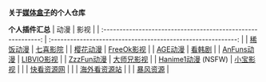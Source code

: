 **关于[媒体盒子](https://github.com/RyensX/MediaBoxPluginRepository)的个人仓库**

**个人插件汇总**
|                             动漫                             |                             影视                             |
| :----------------------------------------------------------: | :----------------------------------------------------------: |
| [稀饭动漫](https://github.com/feiyeyuanye/XfaniAnimePlugin)  |   [七喜影院](https://github.com/feiyeyuanye/QiXiVodPlugin)   |
| [樱花动漫](https://github.com/feiyeyuanye/SakuraAnime3Plugin) | [FreeOk影视](https://github.com/feiyeyuanye/FreeOkVideoPlugin) |
|   [AGE动漫](https://github.com/feiyeyuanye/AGEAnimePlugin)   |  [看韩剧](https://github.com/feiyeyuanye/KanHJVideoPlugin)   |
| [AnFuns动漫](https://github.com/feiyeyuanye/AnFunsAnimePlugin) | [LIBVIO影视](https://github.com/feiyeyuanye/LIBVIOVideoPlugin) |
| [ZzzFun动漫](https://github.com/feiyeyuanye/ZzzFunAnimePlugin) | [大师兄影视](https://github.com/feiyeyuanye/DsxysVodPlugin)  |
| [Hanime1动漫](https://github.com/feiyeyuanye/Hanime1Plugin) (NSFW) | [小宝影视](https://github.com/feiyeyuanye/XiaoBaoTVVodPlugin) |
|                                                              | [快看资源网](https://github.com/feiyeyuanye/KuaiKanVodPlugin) |
|                                                              | [海外看资源站](https://github.com/feiyeyuanye/HaiwaikanVodPlugin) |
|                                                              |   [暴风资源](https://github.com/feiyeyuanye/BFZYVodPlugin)   |
